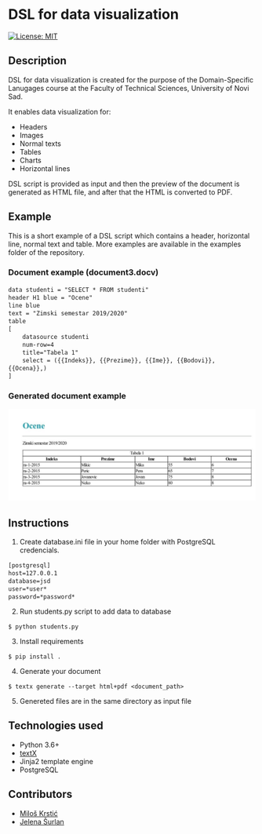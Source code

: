# DSL for data visualization
[![License: MIT](https://img.shields.io/badge/License-MIT-yellow.svg)](https://opensource.org/licenses/MIT)

## Description

DSL for data visualization is created for the purpose of the Domain-Specific Lanugages course at the Faculty of Technical Sciences, University of Novi Sad.

It enables data visualization for:

- Headers
- Images
- Normal texts
- Tables
- Charts
- Horizontal lines

DSL script is provided as input and then the preview of the document is generated as HTML file, and after that the HTML is converted to PDF.

## Example

This is a short example of a DSL script which contains a header, horizontal line, normal text and table. More examples are available in the examples folder of the repository.

### Document example (document3.docv)
```
data studenti = "SELECT * FROM studenti"
header H1 blue = "Ocene"
line blue
text = "Zimski semestar 2019/2020"
table 
[
    datasource studenti
    num-row=4
    title="Tabela 1"
    select = ({{Indeks}}, {{Prezime}}, {{Ime}}, {{Bodovi}}, {{Ocena}},)
]
```
### Generated document example

![generated example](examples/document3.jpeg)

## Instructions
1. Create database.ini file in your home folder with PostgreSQL credencials.
```
[postgresql]
host=127.0.0.1
database=jsd
user=*user*
password=*password*
```
2. Run students.py script to add data to database
```
$ python students.py
```
3. Install requirements
```
$ pip install .
```
4. Generate your document
```
$ textx generate --target html+pdf <document_path>
```
5. Genereted files are in the same directory as input file

## Technologies used
- Python 3.6+
- [textX](https://github.com/textX/textX)
- Jinja2 template engine
- PostgreSQL

## Contributors

- [Miloš Krstić](https://github.com/KrsticM/)
- [Jelena Šurlan](https://github.com/jaseyrae9)
